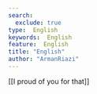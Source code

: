 ```yaml
---
search:
  exclude: true
type:  English
keywords:  English
feature:  English
title: "English"
author: "ArmanRiazi"
---
```


[[I proud of you for that]]  